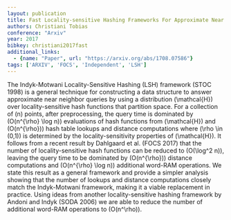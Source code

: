 ```yaml
---
layout: publication
title: Fast Locality-sensitive Hashing Frameworks For Approximate Near Neighbor Search
authors: Christiani Tobias
conference: "Arxiv"
year: 2017
bibkey: christiani2017fast
additional_links:
  - {name: "Paper", url: "https://arxiv.org/abs/1708.07586"}
tags: ['ARXIV', 'FOCS', 'Independent', 'LSH']
---
```

The Indyk-Motwani Locality-Sensitive Hashing (LSH) framework (STOC 1998) is a general technique for constructing a data structure to answer approximate near neighbor queries by using a distribution \(\mathcal\{H\}\) over locality-sensitive hash functions that partition space. For a collection of \(n\) points, after preprocessing, the query time is dominated by \(O(n^{\rho} \log n)\) evaluations of hash functions from \(\mathcal\{H\}\) and \(O(n^{\rho})\) hash table lookups and distance computations where \(\rho \in (0,1)\) is determined by the locality-sensitivity properties of \(\mathcal\{H\}\). It follows from a recent result by Dahlgaard et al. (FOCS 2017) that the number of locality-sensitive hash functions can be reduced to \(O(\log^2 n)\), leaving the query time to be dominated by \(O(n^{\rho})\) distance computations and \(O(n^{\rho} \log n)\) additional word-RAM operations. We state this result as a general framework and provide a simpler analysis showing that the number of lookups and distance computations closely match the Indyk-Motwani framework, making it a viable replacement in practice. Using ideas from another locality-sensitive hashing framework by Andoni and Indyk (SODA 2006) we are able to reduce the number of additional word-RAM operations to \(O(n^\rho)\).

